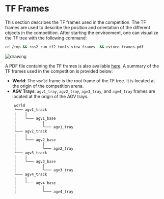 # TF Frames

This section describes the TF frames used in the competition. The TF frames are used to describe the position and orientation of the different objects in the competition. After starting the environment, one can visualize the TF tree with the following command:

```bash
cd /tmp && ros2 run tf2_tools view_frames  && evince frames.pdf
```

![drawing](../images/AdvancedLogicalCamera.png)



A PDF file containing the TF frames is also available [here](../images/frames.pdf). A summary of the TF frames used in the competition is provided below:

* **World**: The `world` frame is the root frame of the TF tree. It is located at the origin of the competition arena.
* **AGV Trays**: `agv1_tray`, `agv2_tray`, `agv3_tray`, and `agv4_tray` frames are located at the origin of the AGV trays.

```
    world
    └─── agv1_track
    |    |
    |    └─── agv1_base
    |            |
    |            └─── agv1_tray
    └─── agv2_track
    |    |
    |    └─── agv2_base
    |            |
    |            └─── agv2_tray
    └─── agv3_track
    |    |
    |    └─── agv3_base
    |            |
    |            └─── agv3_tray
    └─── agv4_track
    |    |
    |    └─── agv4_base
    |            |
    |            └─── agv4_tray
```
